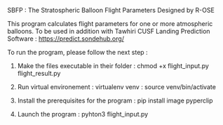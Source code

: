 SBFP : The Stratospheric Balloon Flight Parameters 
Designed by R-OSE

This program calculates flight parameters for one or more atmospheric balloons. To be used in addition with Tawhiri CUSF Landing Prediction Software : https://predict.sondehub.org/

To run the program, please follow the next step :

1. Make the files executable in their folder : chmod +x flight_input.py flight_result.py

2. Run virtual environement : virtualenv venv
			    : source venv/bin/activate			 
			           
4. Install the prerequisites for the program : pip install image pyperclip 

5. Launch the program : pyhton3 flight_input.py
